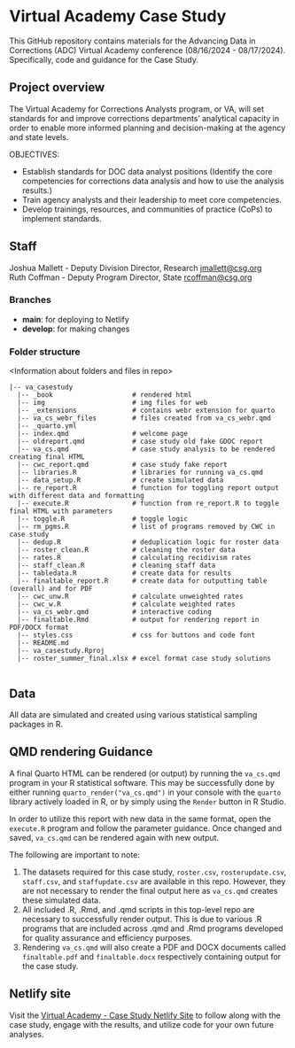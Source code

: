# Virtual Academy Case Study
This GitHub repository contains materials for the Advancing Data in Corrections (ADC) Virtual Academy conference (08/16/2024 - 08/17/2024). Specifically, code and guidance for the Case Study.

## Project overview  
The Virtual Academy for Corrections Analysts program, or VA, will set standards for and improve corrections departments’ analytical capacity in order to enable more informed planning and decision-making at the agency and state levels.

OBJECTIVES:
  - Establish standards for DOC data analyst positions (Identify the core competencies for corrections data analysis and how to use the analysis results.)
  - Train agency analysts and their leadership to meet core competencies.
  - Develop trainings, resources, and communities of practice (CoPs) to implement standards.

## Staff
Joshua Mallett - Deputy Division Director, Research [jmallett@csg.org](jmallett@csg.org)  
Ruth Coffman - Deputy Program Director, State [rcoffman@csg.org](rcoffman@csg.org)

### Branches  
- __main__: for deploying to Netlify
- __develop__: for making changes

### Folder structure  
\<Information about folders and files in repo\>   

```
|-- va_casestudy 
  |-- _book                    # rendered html
  |-- img                      # img files for web
  |-- _extensions              # contains webr extension for quarto
  |-- va_cs_webr_files         # files created from va_cs_webr.qmd
  |-- _quarto.yml
  |-- index.qmd                # welcome page
  |-- oldreport.qmd            # case study old fake GDOC report
  |-- va_cs.qmd                # case study analysis to be rendered creating final HTML
  |-- cwc_report.qmd           # case study fake report
  |-- libraries.R              # libraries for running va_cs.qmd
  |-- data_setup.R             # create simulated data
  |-- re_report.R              # function for toggling report output with different data and formatting
  |-- execute.R                # function from re_report.R to toggle final HTML with parameters
  |-- toggle.R                 # toggle logic
  |-- rm_pgms.R                # list of programs removed by CWC in case study
  |-- dedup.R                  # deduplication logic for roster data
  |-- roster_clean.R           # cleaning the roster data
  |-- rates.R                  # calculating recidivism rates
  |-- staff_clean.R            # cleaning staff data
  |-- tabledata.R              # create data for results
  |-- finaltable_report.R      # create data for outputting table (overall) and for PDF
  |-- cwc_unw.R                # calculate unweighted rates
  |-- cwc_w.R                  # calculate weighted rates
  |-- va_cs_webr.qmd           # interactive coding
  |-- finaltable.Rmd           # output for rendering report in PDF/DOCX format
  |-- styles.css               # css for buttons and code font
  |-- README.md
  |-- va_casestudy.Rproj
  |-- roster_summer_final.xlsx # excel format case study solutions
  
```  

## Data  
All data are simulated and created using various statistical sampling packages in R. 

## QMD rendering Guidance

A final Quarto HTML can be rendered (or output) by running the `va_cs.qmd` program in your R statistical software. This may be successfully done by either running `quarto_render("va_cs.qmd")` in your console with the `quarto` library actively loaded in R, or by simply using the `Render` button in R Studio.  

In order to utilize this report with new data in the same format, open the `execute.R` program and follow the parameter guidance. Once changed and saved, `va_cs.qmd` can be rendered again with new output.  
  
The following are important to note:  

1. The datasets required for this case study, `roster.csv`, `rosterupdate.csv`, `staff.csv`, and `staffupdate.csv` are available in this repo. However, they are not necessary to render the final output here as `va_cs.qmd` creates these simulated data.
2. All included .R, .Rmd, and .qmd scripts in this top-level repo are necessary to successfully render output. This is due to various .R programs that are included across .qmd and .Rmd programs developed for quality assurance and efficiency purposes.
3. Rendering `va_cs.qmd` will also create a PDF and DOCX documents called `finaltable.pdf` and `finaltable.docx` respectively containing output for the case study.

## Netlify site
Visit the [Virtual Academy - Case Study Netlify Site](https://csg-va-casestudy.netlify.app/) to follow along with the case study, engage with the results, and utilize code for your own future analyses.

